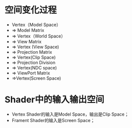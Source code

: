 # 空间变化过程

- Vertex（Model Space）
- =>  Model Matrix 
- => Vertex（World Space）
- => View Matrix 
- => Vertex (View Space) 
- => Projection Matrix 
- => Vertex(Clip Space) 
- => Projection Division
-  => Vertex(NDC space) 
- => ViewPort Matrix
-  =>Vertex(Screen Space)

# Shader中的输入输出空间

- Vertex Shader的输入是Model Space，输出是Clip Space；
- Frament Shader的输入是Screen Space；